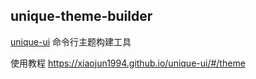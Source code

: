 ## unique-theme-builder

[unique-ui](https://github.com/xiaojun1994/unique-ui) 命令行主题构建工具

使用教程 https://xiaojun1994.github.io/unique-ui/#/theme

